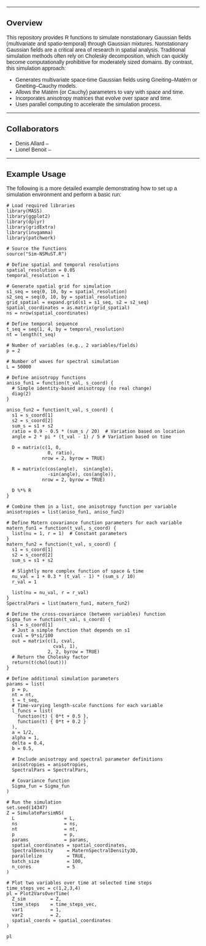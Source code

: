 <!DOCTYPE html>
<html>
<head>
  <meta charset="utf-8" />
  <title>Simulation Algorithm for Nonstationary Multivariate Space-Time Gaussian Random Fields - README</title>
</head>
<body style="font-family: Arial, sans-serif;">

<hr />

<h2 id="overview">Overview</h2>
<p>
This repository provides R functions to simulate nonstationary Gaussian fields (multivariate and spatio-temporal) through Gaussian mixtures. 
Nonstationary Gaussian fields are a critical area of research in spatial analysis. Traditional simulation methods often rely on Cholesky decomposition, 
which can quickly become computationally prohibitive for moderately sized domains. By contrast, this simulation approach:
</p>
<ul>
  <li>Generates multivariate space-time Gaussian fields using Gneiting–Matérn or Gneiting–Cauchy models.</li>
  <li>Allows the Matérn (or Cauchy) parameters to vary with space and time.</li>
  <li>Incorporates anisotropy matrices that evolve over space and time.</li>
  <li>Uses parallel computing to accelerate the simulation process.</li>
</ul>

<hr />

<h2 id="collaborators">Collaborators</h2>
<ul>
  <li>Denis Allard &ndash; 
  <li>Lionel Benoit &ndash; 
</ul>

<hr />

<h2 id="example-usage">Example Usage</h2>
<p>The following is a more detailed example demonstrating how to set up a simulation environment and perform a basic run:</p>

<pre><code># Load required libraries
library(MASS)
library(ggplot2)
library(dplyr)
library(gridExtra)
library(invgamma)
library(patchwork)

# Source the functions
source("Sim-NSMuST.R")  

# Define spatial and temporal resolutions
spatial_resolution = 0.05
temporal_resolution = 1

# Generate spatial grid for simulation
s1_seq = seq(0, 10, by = spatial_resolution)
s2_seq = seq(0, 10, by = spatial_resolution)
grid_spatial = expand.grid(s1 = s1_seq, s2 = s2_seq)
spatial_coordinates = as.matrix(grid_spatial) 
ns = nrow(spatial_coordinates)   

# Define temporal sequence
t_seq = seq(1, 4, by = temporal_resolution)
nt = length(t_seq)  

# Number of variables (e.g., 2 variables/fields)
p = 2 

# Number of waves for spectral simulation
L = 50000

# Define anisotropy functions
aniso_fun1 = function(t_val, s_coord) {
  # Simple identity-based anisotropy (no real change)
  diag(2)
}

aniso_fun2 = function(t_val, s_coord) {
  s1 = s_coord[1]
  s2 = s_coord[2]
  sum_s = s1 + s2
  ratio = 0.9 - 0.5 * (sum_s / 20)  # Variation based on location
  angle = 2 * pi * (t_val - 1) / 5 # Variation based on time
  
  D = matrix(c(1, 0,
               0, ratio),
             nrow = 2, byrow = TRUE)
  
  R = matrix(c(cos(angle),  sin(angle),
               -sin(angle), cos(angle)),
             nrow = 2, byrow = TRUE)
  
  D %*% R
}

# Combine them in a list, one anisotropy function per variable
anisotropies = list(aniso_fun1, aniso_fun2)

# Define Matern covariance function parameters for each variable
matern_fun1 = function(t_val, s_coord) {
  list(nu = 1, r = 1)  # Constant parameters
}
matern_fun2 = function(t_val, s_coord) {
  s1 = s_coord[1]
  s2 = s_coord[2]
  sum_s = s1 + s2
  
  # Slightly more complex function of space & time
  nu_val = 1 + 0.3 * (t_val - 1) * (sum_s / 10)
  r_val = 1
  
  list(nu = nu_val, r = r_val)
}
SpectralPars = list(matern_fun1, matern_fun2)

# Define the cross-covariance (between variables) function
Sigma_fun = function(t_val, s_coord) {
  s1 = s_coord[1]
  # Just a simple function that depends on s1
  cval = 9*s1/100
  out = matrix(c(1, cval,
                 cval, 1), 
               2, 2, byrow = TRUE)
  # Return the Cholesky factor
  return(t(chol(out)))
}

# Define additional simulation parameters
params = list(
  p = p,
  nt = nt,
  t = t_seq,
  # Time-varying length-scale functions for each variable
  l_funcs = list(
    function(t) { 0*t + 0.5 },
    function(t) { 0*t + 0.2 }
  ),
  a = 1/2,
  alpha = 1,
  delta = 0.4,
  b = 0.5,
  
  # Include anisotropy and spectral parameter definitions
  anisotropies = anisotropies,
  SpectralPars = SpectralPars,
  
  # Covariance function
  Sigma_fun = Sigma_fun
)

# Run the simulation
set.seed(14347)  
Z = SimulateParsimNS(
  L                  = L,
  ns                 = ns,
  nt                 = nt,
  p                  = p,
  params             = params,
  spatial_coordinates = spatial_coordinates,
  SpectralDensity     = MaternSpectralDensity3D,
  parallelize         = TRUE, 
  batch_size          = 100,
  n_cores             = 5
)

# Plot two variables over time at selected time steps
time_steps_vec = c(1,2,3,4)
pl = Plot2VarsOverTime(
  Z_sim         = Z,
  time_steps    = time_steps_vec,
  var1          = 1,
  var2          = 2,
  spatial_coords = spatial_coordinates
)

pl
</code></pre>
</body>
</html>
